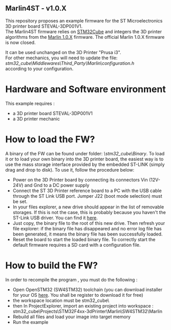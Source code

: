 Marlin4ST - v1.0.X
------------------

This repository proposes an example firmware for the ST Microelectronics 3D printer board STEVAL-3DP001V1.    
The Marlin4ST firmware relies on [STM32Cube](http://www.st.com/web/catalog/tools/FM147/CL1794/SC961/SS1743/LN1897?s_searchtype=reco) and integers the 3D printer algorithms from the [Marlin 1.0.X](https://github.com/MarlinFirmware/Marlin/tree/1.0.x) firmware.
The official Marlin 1.0.X firmware is now closed.

It can be used unchanged on the 3D Printer "Prusa i3".  
For other mechanics, you will need to update the file:  
_stm32_cube\Middlewares\Third_Party\Marlin\configuration.h_  
according to your configuration.

#  Hardware and Software environment
  This example requires :
  - a 3D printer board STEVAL-3DP001V1 
  - a 3D printer mechanic

#  How to load the FW? 
A binary of the FW can be found under folder: _\stm32_cube\Binary_.
To load it or to load your own binary into the 3D printer board, the easiest way is to use the mass storage interface provided by the embedded ST-LINK (simply drag and drop to disk). To use it, follow the procedure below:
  - Power on the 3D Printer board by connecting its connectors Vin (12V-24V) and Gnd to a DC power supply   
  - Connect the ST 3D Printer reference board to a PC with the USB cable through the ST Link USB  port. Jumper J22 (boot mode selection) must be set.
  - In your files explorer, a new drive should appear in the list of removable storages. If this is not the case, this is probably because you haven't the ST-Link USB driver. You can find it  [here](http://www.st.com/web/catalog/tools/FM147/SC1887/PF260219).
  - Just copy, the binary file to the root of this new drive. Then refresh your file explorer:  if the binary file has disappeared and no error log file has been generated, it means the binary file has been successfully loaded.
  - Reset the board to start the loaded binary file. To correctly start the default firmware requires   a SD card with a configuration file. 

#  How to build the FW? 
In order to recompile the program , you must do the following :
 - Open OpenSTM32 (SW4STM32) toolchain (you can download installer for your OS [here](http://www.openstm32.org/HomePage). You shall be register to download it for free)
 - the workspace location must be stm32_cube\
 - then In ProjectExplorer, import an existing project into workspace : stm32_cube\Projects\STM32F4xx-3dPrinter\Marlin\SW4STM32\Marlin
 - Rebuild all files and load your image into target memory
 - Run the example
 
